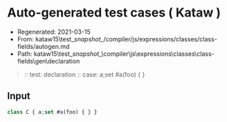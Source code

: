 # Auto-generated test cases ( Kataw )
- Regenerated: 2021-03-15
- From: kataw15\test\__snapshot__/compiler/js/expressions/classes/class-fields/autogen.md
- Path: kataw15\test\__snapshot__\compiler\js\expressions\classes\class-fields\gen\declaration
> :: test: declaration
> :: case: a;set #a(foo) { }
## Input

`````js
class C { a;set #a(foo) { } }
`````
